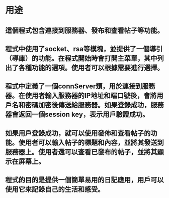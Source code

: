 # 用途

## 這個程式包含連接到服務器、發布和查看帖子等功能。

## 程式中使用了socket、rsa等模塊，並提供了一個導引（導庫）的功能。在程式開始時會打開主菜單，其中列出了各種功能的選項。使用者可以根據需要進行選擇。

## 程式中定義了一個connServer類，用於連接到服務器。在使用者輸入服務器的IP地址和端口號後，會將用戶名和密碼加密後傳送給服務器。如果登錄成功，服務器會返回一個session key，表示用戶驗證成功。

## 如果用戶登錄成功，就可以使用發佈和查看帖子的功能。使用者可以輸入帖子的標題和內容，並將其發送到服務器上。使用者還可以查看已發布的帖子，並將其顯示在屏幕上。

## 程式的目的是提供一個簡單易用的日記應用，用戶可以使用它來記錄自己的生活和感受。